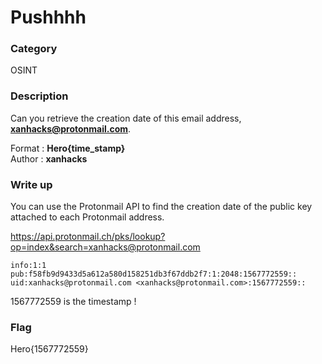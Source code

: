 # Pushhhh

### Category

OSINT

### Description

Can you retrieve the creation date of this email address, **xanhacks@protonmail.com**.

Format : **Hero{time_stamp}**<br>
Author : **xanhacks**

### Write up

You can use the Protonmail API to find the creation date of the public key attached to each Protonmail address.

https://api.protonmail.ch/pks/lookup?op=index&search=xanhacks@protonmail.com

```
info:1:1
pub:f58fb9d9433d5a612a580d158251db3f67ddb2f7:1:2048:1567772559::
uid:xanhacks@protonmail.com <xanhacks@protonmail.com>:1567772559::
```

1567772559 is the timestamp !

### Flag

Hero{1567772559}